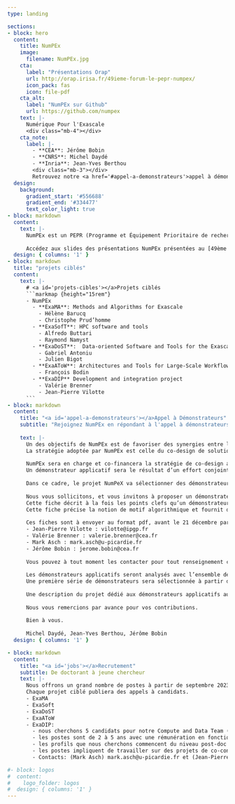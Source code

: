 ```yaml
---
type: landing

sections:
- block: hero
  content:
    title: NumPEx
    image:
      filename: NumPEx.jpg
    cta:
      label: "Présentations Orap"
      url: http://orap.irisa.fr/49ieme-forum-le-pepr-numpex/
      icon_pack: fas
      icon: file-pdf
    cta_alt:
      label: "NumPEx sur Github"
      url: https://github.com/numpex
    text: |-
      Numérique Pour l'Exascale
      <div class="mb-4"></div>
    cta_note:
      label: |-
        - **CEA**: Jérôme Bobin
        - **CNRS**: Michel Daydé
        - **Inria**: Jean-Yves Berthou
        <div class="mb-3"></div>
        Retrouvez notre <a href='#appel-a-demonstrateurs'>appel à démonstrateurs</a>.
  design:
    background:
      gradient_start: '#556688'
      gradient_end: '#334477'
      text_color_light: true
- block: markdown
  content:
    text: |-
      NumPEx est un PEPR (Programme et Équipement Prioritaire de recherche) sur l'Exascale.
      
      Accédez aux slides des présentations NumPEx présentées au [49ème Forum Orap](http://orap.irisa.fr/49ieme-forum-le-pepr-numpex/).
  design: { columns: '1' }
- block: markdown
  title: "projets ciblés"
  content:
    text: |-
      # <a id='projets-cibles'></a>Projets ciblés
      ```markmap {height="15rem"}
      - NumPEx
        - **ExaMA**: Methods and Algorithms for Exascale
          - Hélène Barucq
          - Christophe Prud’homme
        - **ExaSofT**: HPC software and tools
          - Alfredo Buttari
          - Raymond Namyst
        - **ExaDoST**:  Data-oriented Software and Tools for the Exascale
          - Gabriel Antoniu
          - Julien Bigot
        - **ExaAToW**: Architectures and Tools for Large-Scale Workflows
          - François Bodin
        - **ExaDIP** Development and integration project
          - Valérie Brenner
          - Jean-Pierre Vilotte
      ```
- block: markdown
  content:
    title: "<a id='appel-a-demonstrateurs'></a>Appel à Démonstrateurs"
    subtitle: "Rejoignez NumPEx en répondant à l'appel à démonstrateurs."
    
    text: |-
      Un des objectifs de NumPEx est de favoriser des synergies entre les équipes de recherche amont et les domaines applicatifs.
      La stratégie adoptée par NumPEx est celle du co-design de solutions logicielles associées à des motifs de calcul et de communications transverses, et de leur intégration pour accélérer le développement des démonstrateurs applicatifs. 
      
      NumPEx sera en charge et co-financera la stratégie de co-design avec les démonstrateurs applicatifs au travers d’une équipe calcul et données à l’interface entre les équipes de recherche et de développement logiciel et les équipes de développement applicatives.
      Un démonstrateur applicatif sera le résultat d’un effort conjoint des équipes de NumPEx et des équipes de développement applicatives.
      
      Dans ce cadre, le projet NumPeX va sélectionner des démonstrateurs applicatifs alignés sur les objectifs du programme, en accord avec la [stratégie de co-design décrite dans notre présentation](/PC5-NumPEx-Presentation.pdf).
      
      Nous vous sollicitons, et vous invitons à proposer un démonstrateur applicatif en renseignant la [fiche “Application Demonstrator”](/AplicationDemonstrators-AD-form.docx).
      Cette fiche décrit à la fois les points clefs qu’un démonstrateur devra adresser ainsi que les critères que nous utiliserons pour sélectionner les démonstrateurs en vue de leur analyse afin d’identifier une série de motifs algorithmiques pour la stratégie de co-design.
      Cette fiche précise la notion de motif algorithmique et fournit des exemples possibles de motifs algorithmiques transverses que nous avons déjà pré-identifiés.
      
      Ces fiches sont à envoyer au format pdf, avant le 21 décembre par mail aux points de contact suivants :
      - Jean-Pierre Vilotte : vilotte@ipgp.fr 
      - Valérie Brenner : valerie.brenner@cea.fr 
      - Mark Asch : mark.asch@u-picardie.fr
      - Jérôme Bobin : jerome.bobin@cea.fr
      
      Vous pouvez à tout moment les contacter pour tout renseignement complémentaire.
      
      Les démonstrateurs applicatifs seront analysés avec l’ensemble des projets de NumPeX afin de les prioritiser.
      Une première série de démonstrateurs sera sélectionnée à partir de vos propositions. Nous vous informerons à la fin de ce processus courant Février.
      
      Une description du projet dédié aux démonstrateurs applicatifs au sein de NumPEx et de ses objectifs est jointe sous la forme d’une présentation.
      
      Nous vous remercions par avance pour vos contributions.
      
      Bien à vous.
      
      Michel Daydé, Jean-Yves Berthou, Jérôme Bobin
  design: { columns: '1' }

- block: markdown
  content:
    title: "<a id='jobs'></a>Recrutement"
    subtitle: De doctorant à jeune chercheur
    text: |-
      Nous offrons un grand nombre de postes à partir de septembre 2023 avec la possibilité de commencer plus tôt.
      Chaque projet ciblé publiera des appels à candidats.
      - ExaMA
      - ExaSoft
      - ExaDoST
      - ExaAToW
      - ExaDIP: 
        - nous cherchons 5 candidats pour notre Compute and Data Team (CDT),
        - les postes sont de 2 à 5 ans avec une rémunération en fonction de l'expérience,
        - les profils que nous cherchons commencent du niveau post-doc juste après une thèse et s'étendent à des candidats ayant 3 à 5 ans d'expérience post-thèse,
        - les postes impliquent de travailler sur des projets de co-conception combinant la recherche amont développée dans les autres projets ciblés de NumPEx,
        - Contacts: (Mark Asch) mark.asch@u-picardie.fr et (Jean-Pierre Vilotte) vilotte@igp.fr

#- block: logos
#  content:
#    logo_folder: logos
#  design: { columns: '1' }
---
```


